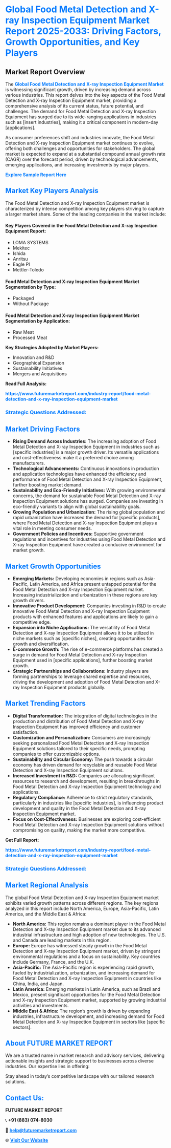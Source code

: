 <h1 style="color: #007BFF;">Global Food Metal Detection and X-ray Inspection Equipment Market Report 2025-2033: Driving Factors, Growth Opportunities, and Key Players</h1>

<section id="overview">
<h2>Market Report Overview</h2>
<p>The <a href="https://www.futuremarketreport.com/industry-report/food-metal-detection-and-x-ray-inspection-equipment-market" style="color: #007BFF; text-decoration: none;"><strong>Global Food Metal Detection and X-ray Inspection Equipment Market</strong></a> is witnessing significant growth, driven by increasing demand across various industries. This report delves into the key aspects of the Food Metal Detection and X-ray Inspection Equipment market, providing a comprehensive analysis of its current status, future potential, and challenges. The demand for Food Metal Detection and X-ray Inspection Equipment has surged due to its wide-ranging applications in industries such as [insert industries], making it a critical component in modern-day [applications].</p>
<p>As consumer preferences shift and industries innovate, the Food Metal Detection and X-ray Inspection Equipment market continues to evolve, offering both challenges and opportunities for stakeholders. The global market is expected to expand at a substantial compound annual growth rate (CAGR) over the forecast period, driven by technological advancements, emerging applications, and increasing investments by major players.</p>
</section>

<section id="overview">
<p><a href="https://www.futuremarketreport.com/request-sample/reportId=32350" style="color: #007BFF; text-decoration: none;"><strong>Explore Sample Report Here</strong></a></p>
</section>

<section id="key-players">
<h2 style="color: #007BFF;">Market Key Players Analysis</h2>
<p>The Food Metal Detection and X-ray Inspection Equipment market is characterized by intense competition among key players striving to capture a larger market share. Some of the leading companies in the market include:</p>
<h4>Key Players Covered in the Food Metal Detection and X-ray Inspection Equipment Report:</h4>
<ul><li>LOMA SYSTEMS</li><li>Mekitec</li><li>Ishida</li><li>Anritsu</li><li>Eagle PI</li><li>Mettler-Toledo</li></ul>
<h4>Food Metal Detection and X-ray Inspection Equipment Market Segmentation by Type:</h4>
<ul><li>Packaged</li><li>Without Package</li></ul>

<h4>Food Metal Detection and X-ray Inspection Equipment Market Segmentation by Application:</h4>
<ul><li>Raw Meat</li><li>Processed Meat</li></ul>
<p><strong>Key Strategies Adopted by Market Players:</strong></p>
<ul>
<li>Innovation and R&D</li>
<li>Geographical Expansion</li>
<li>Sustainability Initiatives</li>
<li>Mergers and Acquisitions</li>
</ul>
</section>

<section>
<p><strong>Read Full Analysis: </strong></p><a href="https://www.futuremarketreport.com/industry-report/food-metal-detection-and-x-ray-inspection-equipment-market" style="color: #007BFF; text-decoration: none;"><strong>https://www.futuremarketreport.com/industry-report/food-metal-detection-and-x-ray-inspection-equipment-market</strong></a>
<h3 style="color: #007BFF;">Strategic Questions Addressed:</h3>
</section>

<section id="driving-factors">
<h2 style="color: #007BFF;">Market Driving Factors</h2>
<ul>
<li><strong>Rising Demand Across Industries:</strong> The increasing adoption of Food Metal Detection and X-ray Inspection Equipment in industries such as [specific industries] is a major growth driver. Its versatile applications and cost-effectiveness make it a preferred choice among manufacturers.</li>
<li><strong>Technological Advancements:</strong> Continuous innovations in production and application technologies have enhanced the efficiency and performance of Food Metal Detection and X-ray Inspection Equipment, further boosting market demand.</li>
<li><strong>Sustainability and Eco-Friendly Initiatives:</strong> With growing environmental concerns, the demand for sustainable Food Metal Detection and X-ray Inspection Equipment solutions has surged. Companies are investing in eco-friendly variants to align with global sustainability goals.</li>
<li><strong>Growing Population and Urbanization:</strong> The rising global population and rapid urbanization have increased the demand for [specific products], where Food Metal Detection and X-ray Inspection Equipment plays a vital role in meeting consumer needs.</li>
<li><strong>Government Policies and Incentives:</strong> Supportive government regulations and incentives for industries using Food Metal Detection and X-ray Inspection Equipment have created a conducive environment for market growth.</li>
</ul>
</section>

<section id="growth-opportunities">
<h2 style="color: #007BFF;">Market Growth Opportunities</h2>
<ul>
<li><strong>Emerging Markets:</strong> Developing economies in regions such as Asia-Pacific, Latin America, and Africa present untapped potential for the Food Metal Detection and X-ray Inspection Equipment market. Increasing industrialization and urbanization in these regions are key growth drivers.</li>
<li><strong>Innovative Product Development:</strong> Companies investing in R&D to create innovative Food Metal Detection and X-ray Inspection Equipment products with enhanced features and applications are likely to gain a competitive edge.</li>
<li><strong>Expansion into Niche Applications:</strong> The versatility of Food Metal Detection and X-ray Inspection Equipment allows it to be utilized in niche markets such as [specific niches], creating opportunities for growth and diversification.</li>
<li><strong>E-commerce Growth:</strong> The rise of e-commerce platforms has created a surge in demand for Food Metal Detection and X-ray Inspection Equipment used in [specific applications], further boosting market growth.</li>
<li><strong>Strategic Partnerships and Collaborations:</strong> Industry players are forming partnerships to leverage shared expertise and resources, driving the development and adoption of Food Metal Detection and X-ray Inspection Equipment products globally.</li>
</ul>
</section>

<section id="trending-factors">
<h2 style="color: #007BFF;">Market Trending Factors</h2>
<ul>
<li><strong>Digital Transformation:</strong> The integration of digital technologies in the production and distribution of Food Metal Detection and X-ray Inspection Equipment has improved efficiency and customer satisfaction.</li>
<li><strong>Customization and Personalization:</strong> Consumers are increasingly seeking personalized Food Metal Detection and X-ray Inspection Equipment solutions tailored to their specific needs, prompting companies to offer customizable options.</li>
<li><strong>Sustainability and Circular Economy:</strong> The push towards a circular economy has driven demand for recyclable and reusable Food Metal Detection and X-ray Inspection Equipment solutions.</li>
<li><strong>Increased Investment in R&D:</strong> Companies are allocating significant resources to research and development, resulting in breakthroughs in Food Metal Detection and X-ray Inspection Equipment technology and applications.</li>
<li><strong>Regulatory Compliance:</strong> Adherence to strict regulatory standards, particularly in industries like [specific industries], is influencing product development and quality in the Food Metal Detection and X-ray Inspection Equipment market.</li>
<li><strong>Focus on Cost-Effectiveness:</strong> Businesses are exploring cost-efficient Food Metal Detection and X-ray Inspection Equipment solutions without compromising on quality, making the market more competitive.</li>
</ul>
</section>

<section>
<p><strong>Get Full Report: </strong></p><a href="https://www.futuremarketreport.com/industry-report/food-metal-detection-and-x-ray-inspection-equipment-market" style="color: #007BFF; text-decoration: none;"><strong>https://www.futuremarketreport.com/industry-report/food-metal-detection-and-x-ray-inspection-equipment-market</strong></a>
<h3 style="color: #007BFF;">Strategic Questions Addressed:</h3>
</section>


<section id="regional-analysis">
<h2 style="color: #007BFF;">Market Regional Analysis</h2>
<p>The global Food Metal Detection and X-ray Inspection Equipment market exhibits varied growth patterns across different regions. The key regions analyzed in this report include North America, Europe, Asia-Pacific, Latin America, and the Middle East & Africa:</p>
<ul>
<li><strong>North America:</strong> This region remains a dominant player in the Food Metal Detection and X-ray Inspection Equipment market due to its advanced industrial infrastructure and high adoption of new technologies. The U.S. and Canada are leading markets in this region.</li>
<li><strong>Europe:</strong> Europe has witnessed steady growth in the Food Metal Detection and X-ray Inspection Equipment market, driven by stringent environmental regulations and a focus on sustainability. Key countries include Germany, France, and the U.K.</li>
<li><strong>Asia-Pacific:</strong> The Asia-Pacific region is experiencing rapid growth, fueled by industrialization, urbanization, and increasing demand for Food Metal Detection and X-ray Inspection Equipment in countries like China, India, and Japan.</li>
<li><strong>Latin America:</strong> Emerging markets in Latin America, such as Brazil and Mexico, present significant opportunities for the Food Metal Detection and X-ray Inspection Equipment market, supported by growing industrial activities and investments.</li>
<li><strong>Middle East & Africa:</strong> The region’s growth is driven by expanding industries, infrastructure development, and increasing demand for Food Metal Detection and X-ray Inspection Equipment in sectors like [specific sectors].</li>
</ul>
</section>

<footer>
<h2 style="color: #007BFF;">About FUTURE MARKET REPORT</h2>
<p>We are a trusted name in market research and advisory services, delivering actionable insights and strategic support to businesses across diverse industries. Our expertise lies in offering:</p>

<p>Stay ahead in today’s competitive landscape with our tailored research solutions.</p>

<h2 style="color: #007BFF;">Contact Us:</h2>
<p><strong>FUTURE MARKET REPORT</strong></p>
<p>📞 <strong>+91 (883) 074-8030</strong></p>
<p>📧 <strong><a href="mailto:help@futuremarketreport.com" style="color: #007BFF;">help@futuremarketreport.com</a></strong></p>
<p>🌐 <strong><a href="https://www.futuremarketreport.com/" style="color: #007BFF;">Visit Our Website</a></strong></p>
</footer>